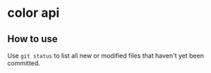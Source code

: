 # color api
## How to use 
Use `git status` to list all new or modified files that haven't yet been committed.



